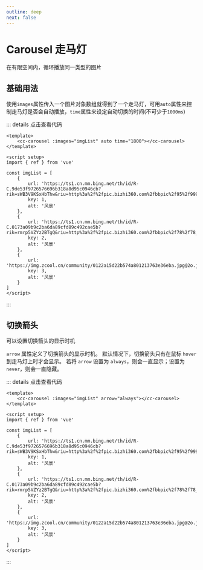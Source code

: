 ```yaml
---
outline: deep
next: false
---
```


# Carousel 走马灯

在有限空间内，循环播放同一类型的图片

## 基础用法
使用`images`属性传入一个图片对象数组就得到了一个走马灯，可用`auto`属性来控制走马灯是否会自动播放，`time`属性来设定自动切换的时间(不可少于`1000ms`)

<script setup>
import ccUpload from '../../src/components/upload'
import ccButton from '../../src/components/button'
import ccCarousel from '../../src/components/carousel'
import { ref } from 'vue'

const imgList = [
    {
        url: 'https://ts1.cn.mm.bing.net/th/id/R-C.9de53f9726576696b318a8d95c0946cb?rik=sWB3V9KSxHbThw&riu=http%3a%2f%2fpic.bizhi360.com%2fbbpic%2f95%2f9995_1.jpg&ehk=GcPUjJED69TBvg9XxQr2klzDzfRsQWhAfLKlIAUWHJQ%3d&risl=&pid=ImgRaw&r=0',
        key: 1,
        alt: '风景'
    },
    {
        url: 'https://ts1.cn.mm.bing.net/th/id/R-C.0173a09b9c2ba6da89cfd89c492cae5b?rik=rmrp5VZYz2BTgQ&riu=http%3a%2f%2fpic.bizhi360.com%2fbbpic%2f78%2f78_9.jpg&ehk=1T8b3FMg14%2bqrb1H9CaROVxQVIhp2vvDyfGbMjzzTKA%3d&risl=&pid=ImgRaw&r=0',
        key: 2,
        alt: '风景'
    },
    {
        url: 'https://img.zcool.cn/community/0122a15d22b574a801213763e36eba.jpg@2o.jpg',
        key: 3,
        alt: '风景'
    }
]
</script>

<cc-carousel :images="imgList" auto time="1800"></cc-carousel>

::: details 点击查看代码
```vue
<template>
    <cc-carousel :images="imgList" auto time="1800"></cc-carousel>
</template>

<script setup>
import { ref } from 'vue'

const imgList = [
    {
        url: 'https://ts1.cn.mm.bing.net/th/id/R-C.9de53f9726576696b318a8d95c0946cb?rik=sWB3V9KSxHbThw&riu=http%3a%2f%2fpic.bizhi360.com%2fbbpic%2f95%2f9995_1.jpg&ehk=GcPUjJED69TBvg9XxQr2klzDzfRsQWhAfLKlIAUWHJQ%3d&risl=&pid=ImgRaw&r=0',
        key: 1,
        alt: '风景'
    },
    {
        url: 'https://ts1.cn.mm.bing.net/th/id/R-C.0173a09b9c2ba6da89cfd89c492cae5b?rik=rmrp5VZYz2BTgQ&riu=http%3a%2f%2fpic.bizhi360.com%2fbbpic%2f78%2f78_9.jpg&ehk=1T8b3FMg14%2bqrb1H9CaROVxQVIhp2vvDyfGbMjzzTKA%3d&risl=&pid=ImgRaw&r=0',
        key: 2,
        alt: '风景'
    },
    {
        url: 'https://img.zcool.cn/community/0122a15d22b574a801213763e36eba.jpg@2o.jpg',
        key: 3,
        alt: '风景'
    }
]
</script>
```
:::

## 切换箭头
可以设置切换箭头的显示时机

`arrow` 属性定义了切换箭头的显示时机。 默认情况下，切换箭头只有在鼠标 `hover` 到走马灯上时才会显示。 若将 `arrow` 设置为 `always`，则会一直显示；设置为 `never`，则会一直隐藏。
<cc-carousel :images="imgList" arrow="always"></cc-carousel>

::: details 点击查看代码
```vue
<template>
    <cc-carousel :images="imgList" arrow="always"></cc-carousel>
</template>

<script setup>
import { ref } from 'vue'

const imgList = [
    {
        url: 'https://ts1.cn.mm.bing.net/th/id/R-C.9de53f9726576696b318a8d95c0946cb?rik=sWB3V9KSxHbThw&riu=http%3a%2f%2fpic.bizhi360.com%2fbbpic%2f95%2f9995_1.jpg&ehk=GcPUjJED69TBvg9XxQr2klzDzfRsQWhAfLKlIAUWHJQ%3d&risl=&pid=ImgRaw&r=0',
        key: 1,
        alt: '风景'
    },
    {
        url: 'https://ts1.cn.mm.bing.net/th/id/R-C.0173a09b9c2ba6da89cfd89c492cae5b?rik=rmrp5VZYz2BTgQ&riu=http%3a%2f%2fpic.bizhi360.com%2fbbpic%2f78%2f78_9.jpg&ehk=1T8b3FMg14%2bqrb1H9CaROVxQVIhp2vvDyfGbMjzzTKA%3d&risl=&pid=ImgRaw&r=0',
        key: 2,
        alt: '风景'
    },
    {
        url: 'https://img.zcool.cn/community/0122a15d22b574a801213763e36eba.jpg@2o.jpg',
        key: 3,
        alt: '风景'
    }
]
</script>
```
:::
